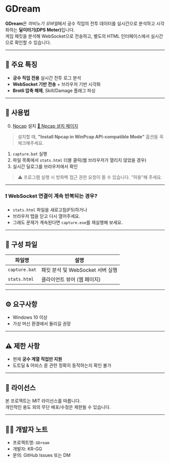 
# GDream

**GDream**은 *마비노기 모바일*에서 궁수 직업의 전투 데이터를 실시간으로 분석하고 시각화하는 <strong>**딜미터기**(DPS Meter)</strong>입니다.  
게임 패킷을 분석해 WebSocket으로 전송하고, 별도의 HTML 인터페이스에서 실시간으로 확인할 수 있습니다.

---

## 🎯 주요 특징

- **궁수 직업 전용** 실시간 전투 로그 분석
- **WebSocket 기반 전송** + 브라우저 기반 시각화
- **Brotli 압축 해제**, Skill/Damage 플래그 파싱

---

## 🚀 사용법

0. [Npcap](https://nmap.org/npcap/) 설치 [🔗 Npcap 설치 페이지](https://nmap.org/npcap/)
> 설치할 때, **"Install Npcap in WinPcap API-compatible Mode"** 옵션을 꼭 체크해주세요.
1. `capture.bat` 실행  
2. 파일 목록에서 `stats.html` 더블 클릭(웹 브라우저가 열리지 않았을 경우)  
3. 실시간 딜로그를 브라우저에서 확인

> ⚠ 프로그램 실행 시 방화벽 접근 권한 요청이 뜰 수 있습니다. "허용"해 주세요.

---

### ❗ WebSocket 연결이 계속 반복되는 경우?

- `stats.html` 파일을 새로고침(F5)하거나
- 브라우저 탭을 닫고 다시 열어주세요.
- 그래도 문제가 계속된다면 `capture.exe`를 재실행해 보세요.

---

## 📁 구성 파일

| 파일명          | 설명                          |
|----------------|------------------------------|
| `capture.bat`  | 패킷 분석 및 WebSocket 서버 실행|
| `stats.html`   | 클라이언트 뷰어 (웹 페이지)      |

---

## ⚙️ 요구사항

- Windows 10 이상
- 가상 머신 환경에서 돌리길 권장

---

## ⚠️ 제한 사항

- 현재 **궁수 계열 직업만 지원**
- 도트딜 & 어비스 룬 관련 정확히 동작하는지 확인 불가

---

## 📄 라이선스

본 프로젝트는 MIT 라이선스를 따릅니다.  
개인적인 용도 외의 무단 배포/수정은 제한될 수 있습니다.

---

## 🙋‍♂️ 개발자 노트

- 프로젝트명: `GDream`  
- 개발자: KR-GG  
- 문의: GitHub Issues 또는 DM


